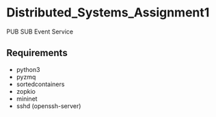 # Distributed_Systems_Assignment1
PUB SUB Event Service

## Requirements
* python3
* pyzmq
* sortedcontainers
* zopkio
* mininet
* sshd (openssh-server)
